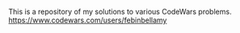This is a repository of my solutions to various CodeWars problems. https://www.codewars.com/users/febinbellamy